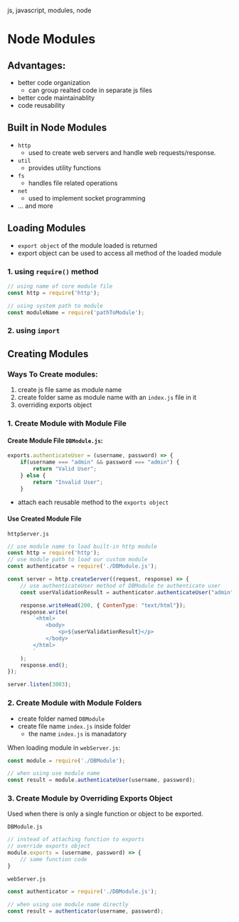 js, javascript, modules, node

# Node Modules

## Advantages:
- better code organization
    - can group realted code in separate js files
- better code maintainablity
- code reusability

## Built in Node Modules

- `http`
    - used to create web servers and handle web requests/response.
- `util`
    - provides utility functions
- `fs`
    - handles file related operations
- `net`
    - used to implement socket programming
- ... and more


## Loading Modules

- `export object` of the module loaded is returned
- export object can be used to access all method of the loaded module

### 1. using `require()` method
```js
// using name of core module file
const http = require('http');

// using system path to module
const moduleName = require('pathToModule');
```

### 2. using `import` 


## Creating Modules

### Ways To Create modules:
1. create js file same as module name
2. create folder same as module name with an `index.js` file in it
3. overriding exports object


### 1. Create Module with Module File

#### Create Module File `DBModule.js`:
```js
exports.authenticateUser = (username, password) => {
    if(username === "admin" && password === "admin") {
        return "Valid User";
    } else {
        return "Invalid User";
    }

```
- attach each reusable method to the `exports object`

#### Use Created Module File

`httpServer.js`
```js
// use module name to load built-in http module
const http = require('http');
// use module path to load our custom module
const authenticator = require('./DBModule.js');

const server = http.createServer((request, response) => {
    // use authenticateUser method of DBModule to authenticate user
    const userValidationResult = authenticator.authenticateUser("admin", "admin");

    response.writeHead(200, { ContenType: "text/html"});
    response.write(
        `<html>
            <body>
                <p>${userValidationResult}</p>
            </body>
        </html>
        `
    );
    response.end();
});

server.listen(3003);
```

### 2. Create Module with Module Folders

- create folder named `DBModule`
- create file name `index.js` inside folder
    - the name `index.js` is manadatory

When loading module in `webServer.js`:
```js
const module = require('./DBModule');

// when using use module name
const result = module.authenticateUser(username, password);
```

### 3. Create Module by Overriding Exports Object

Used when there is only a single function or object to be exported.

`DBModule.js`
```js
// instead of attaching function to exports
// override exports object 
module.exports = (username, password) => {
    // same function code
}
```

`webServer.js`
```js
const authenticator = require('./DBModule.js');

// when using use module name directly
const result = authenticator(username, password);
```
